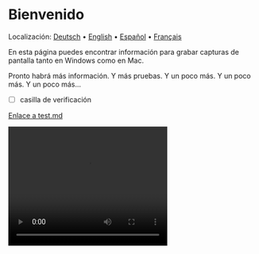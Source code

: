 # Bienvenido
Localización: [Deutsch](https://ewildingli.github.io/Global-Instructor-Guidelines/DE/) • [English](https://ewildingli.github.io/Global-Instructor-Guidelines/) • [Español](https://ewildingli.github.io/Global-Instructor-Guidelines/ES/) • [Français](https://ewildingli.github.io/Global-Instructor-Guidelines/FR/)

En esta página puedes encontrar información para grabar capturas de pantalla tanto en Windows como en Mac.

Pronto habrá más información. Y más pruebas. Y un poco más. Y un poco más. Y un poco más...

- [ ] casilla de verificación

[Enlace a test.md](https://ewildingli.github.io/Global-Instructor-Guidelines/test.html)

<video width="320" height="240" controls><source src="https://github.com/user-attachments/assets/6fa2e412-0073-41ed-81e4-6a23a32ee3ce" type="video/mp4">Tu navegador no soporta la etiqueta de video.</video>